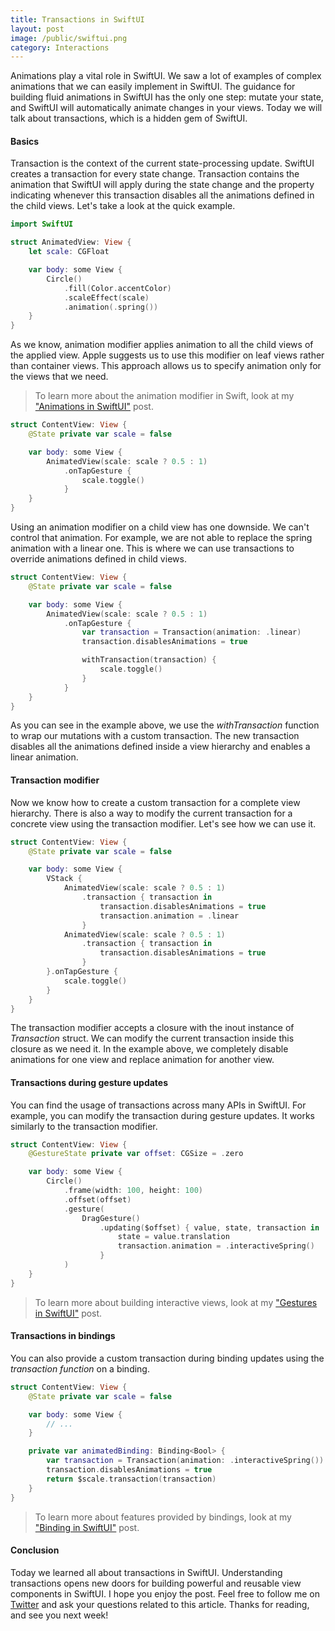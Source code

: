 ```yaml
---
title: Transactions in SwiftUI
layout: post
image: /public/swiftui.png
category: Interactions
---
```


Animations play a vital role in SwiftUI. We saw a lot of examples of complex animations that we can easily implement in SwiftUI. The guidance for building fluid animations in SwiftUI has the only one step: mutate your state, and SwiftUI will automatically animate changes in your views. Today we will talk about transactions, which is a hidden gem of SwiftUI.

#### Basics
Transaction is the context of the current state-processing update. SwiftUI creates a transaction for every state change. Transaction contains the animation that SwiftUI will apply during the state change and the property indicating whenever this transaction disables all the animations defined in the child views. Let's take a look at the quick example.

```swift
import SwiftUI

struct AnimatedView: View {
    let scale: CGFloat

    var body: some View {
        Circle()
            .fill(Color.accentColor)
            .scaleEffect(scale)
            .animation(.spring())
    }
}
```

As we know, animation modifier applies animation to all the child views of the applied view. Apple suggests us to use this modifier on leaf views rather than container views. This approach allows us to specify animation only for the views that we need.

> To learn more about the animation modifier in Swift, look at my ["Animations in SwiftUI"](/2019/06/26/animations-in-swiftui/) post.

```swift
struct ContentView: View {
    @State private var scale = false

    var body: some View {
        AnimatedView(scale: scale ? 0.5 : 1)
            .onTapGesture {
                scale.toggle()
            }
    }
}
```

Using an animation modifier on a child view has one downside. We can't control that animation. For example, we are not able to replace the spring animation with a linear one. This is where we can use transactions to override animations defined in child views.

```swift
struct ContentView: View {
    @State private var scale = false

    var body: some View {
        AnimatedView(scale: scale ? 0.5 : 1)
            .onTapGesture {
                var transaction = Transaction(animation: .linear)
                transaction.disablesAnimations = true

                withTransaction(transaction) {
                    scale.toggle()
                }
            }
    }
}
```

As you can see in the example above, we use the *withTransaction* function to wrap our mutations with a custom transaction. The new transaction disables all the animations defined inside a view hierarchy and enables a linear animation.

#### Transaction modifier
Now we know how to create a custom transaction for a complete view hierarchy. There is also a way to modify the current transaction for a concrete view using the transaction modifier. Let's see how we can use it.

```swift
struct ContentView: View {
    @State private var scale = false

    var body: some View {
        VStack {
            AnimatedView(scale: scale ? 0.5 : 1)
                .transaction { transaction in
                    transaction.disablesAnimations = true
                    transaction.animation = .linear
                }
            AnimatedView(scale: scale ? 0.5 : 1)
                .transaction { transaction in
                    transaction.disablesAnimations = true
                }
        }.onTapGesture {
            scale.toggle()
        }
    }
}
```

The transaction modifier accepts a closure with the inout instance of *Transaction* struct. We can modify the current transaction inside this closure as we need it. In the example above, we completely disable animations for one view and replace animation for another view.

#### Transactions during gesture updates
You can find the usage of transactions across many APIs in SwiftUI. For example, you can modify the transaction during gesture updates. It works similarly to the transaction modifier.

```swift
struct ContentView: View {
    @GestureState private var offset: CGSize = .zero

    var body: some View {
        Circle()
            .frame(width: 100, height: 100)
            .offset(offset)
            .gesture(
                DragGesture()
                    .updating($offset) { value, state, transaction in
                        state = value.translation
                        transaction.animation = .interactiveSpring()
                    }
            )
    }
}
```

> To learn more about building interactive views, look at my ["Gestures in SwiftUI"](/2019/07/10/gestures-in-swiftui/) post.

#### Transactions in bindings
You can also provide a custom transaction during binding updates using the *transaction function* on a binding.

```swift
struct ContentView: View {
    @State private var scale = false

    var body: some View {
        // ...
    }

    private var animatedBinding: Binding<Bool> {
        var transaction = Transaction(animation: .interactiveSpring())
        transaction.disablesAnimations = true
        return $scale.transaction(transaction)
    }
}
```

> To learn more about features provided by bindings, look at my ["Binding in SwiftUI"](/2020/04/08/binding-in-swiftui/) post.

#### Conclusion
Today we learned all about transactions in SwiftUI. Understanding transactions opens new doors for building powerful and reusable view components in SwiftUI. I hope you enjoy the post. Feel free to follow me on [Twitter](https://twitter.com/mecid) and ask your questions related to this article. Thanks for reading, and see you next week!
